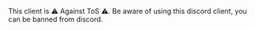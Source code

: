 This client is ⚠ Against ToS ⚠. Be aware of using this discord client, you can be banned from discord.
